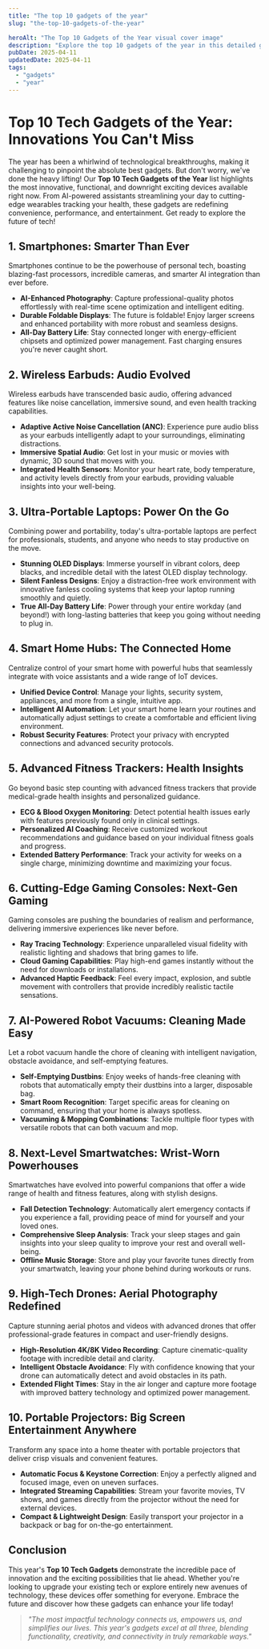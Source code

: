 ```yaml
---
title: "The top 10 gadgets of the year"
slug: "the-top-10-gadgets-of-the-year"

heroAlt: "The Top 10 Gadgets of the Year visual cover image"
description: "Explore the top 10 gadgets of the year in this detailed guide, offering insights, strategies, and practical tips to enhance your understanding and application of the topic."
pubDate: 2025-04-11
updatedDate: 2025-04-11
tags:
  - "gadgets"
  - "year"
---
```


# Top 10 Tech Gadgets of the Year: Innovations You Can't Miss

The year has been a whirlwind of technological breakthroughs, making it challenging to pinpoint the absolute best gadgets. But don't worry, we've done the heavy lifting! Our **Top 10 Tech Gadgets of the Year** list highlights the most innovative, functional, and downright exciting devices available right now. From AI-powered assistants streamlining your day to cutting-edge wearables tracking your health, these gadgets are redefining convenience, performance, and entertainment. Get ready to explore the future of tech!

## 1. Smartphones: Smarter Than Ever

Smartphones continue to be the powerhouse of personal tech, boasting blazing-fast processors, incredible cameras, and smarter AI integration than ever before.

- **AI-Enhanced Photography**: Capture professional-quality photos effortlessly with real-time scene optimization and intelligent editing.
- **Durable Foldable Displays**: The future is foldable! Enjoy larger screens and enhanced portability with more robust and seamless designs.
- **All-Day Battery Life**: Stay connected longer with energy-efficient chipsets and optimized power management. Fast charging ensures you're never caught short.

## 2. Wireless Earbuds: Audio Evolved

Wireless earbuds have transcended basic audio, offering advanced features like noise cancellation, immersive sound, and even health tracking capabilities.

- **Adaptive Active Noise Cancellation (ANC)**: Experience pure audio bliss as your earbuds intelligently adapt to your surroundings, eliminating distractions.
- **Immersive Spatial Audio**: Get lost in your music or movies with dynamic, 3D sound that moves with you.
- **Integrated Health Sensors**: Monitor your heart rate, body temperature, and activity levels directly from your earbuds, providing valuable insights into your well-being.

## 3. Ultra-Portable Laptops: Power On the Go

Combining power and portability, today's ultra-portable laptops are perfect for professionals, students, and anyone who needs to stay productive on the move.

- **Stunning OLED Displays**: Immerse yourself in vibrant colors, deep blacks, and incredible detail with the latest OLED display technology.
- **Silent Fanless Designs**: Enjoy a distraction-free work environment with innovative fanless cooling systems that keep your laptop running smoothly and quietly.
- **True All-Day Battery Life**: Power through your entire workday (and beyond!) with long-lasting batteries that keep you going without needing to plug in.

## 4. Smart Home Hubs: The Connected Home

Centralize control of your smart home with powerful hubs that seamlessly integrate with voice assistants and a wide range of IoT devices.

- **Unified Device Control**: Manage your lights, security system, appliances, and more from a single, intuitive app.
- **Intelligent AI Automation**: Let your smart home learn your routines and automatically adjust settings to create a comfortable and efficient living environment.
- **Robust Security Features**: Protect your privacy with encrypted connections and advanced security protocols.

## 5. Advanced Fitness Trackers: Health Insights

Go beyond basic step counting with advanced fitness trackers that provide medical-grade health insights and personalized guidance.

- **ECG & Blood Oxygen Monitoring**: Detect potential health issues early with features previously found only in clinical settings.
- **Personalized AI Coaching**: Receive customized workout recommendations and guidance based on your individual fitness goals and progress.
- **Extended Battery Performance**: Track your activity for weeks on a single charge, minimizing downtime and maximizing your focus.

## 6. Cutting-Edge Gaming Consoles: Next-Gen Gaming

Gaming consoles are pushing the boundaries of realism and performance, delivering immersive experiences like never before.

- **Ray Tracing Technology**: Experience unparalleled visual fidelity with realistic lighting and shadows that bring games to life.
- **Cloud Gaming Capabilities**: Play high-end games instantly without the need for downloads or installations.
- **Advanced Haptic Feedback**: Feel every impact, explosion, and subtle movement with controllers that provide incredibly realistic tactile sensations.

## 7. AI-Powered Robot Vacuums: Cleaning Made Easy

Let a robot vacuum handle the chore of cleaning with intelligent navigation, obstacle avoidance, and self-emptying features.

- **Self-Emptying Dustbins**: Enjoy weeks of hands-free cleaning with robots that automatically empty their dustbins into a larger, disposable bag.
- **Smart Room Recognition**: Target specific areas for cleaning on command, ensuring that your home is always spotless.
- **Vacuuming & Mopping Combinations**: Tackle multiple floor types with versatile robots that can both vacuum and mop.

## 8. Next-Level Smartwatches: Wrist-Worn Powerhouses

Smartwatches have evolved into powerful companions that offer a wide range of health and fitness features, along with stylish designs.

- **Fall Detection Technology**: Automatically alert emergency contacts if you experience a fall, providing peace of mind for yourself and your loved ones.
- **Comprehensive Sleep Analysis**: Track your sleep stages and gain insights into your sleep quality to improve your rest and overall well-being.
- **Offline Music Storage**: Store and play your favorite tunes directly from your smartwatch, leaving your phone behind during workouts or runs.

## 9. High-Tech Drones: Aerial Photography Redefined

Capture stunning aerial photos and videos with advanced drones that offer professional-grade features in compact and user-friendly designs.

- **High-Resolution 4K/8K Video Recording**: Capture cinematic-quality footage with incredible detail and clarity.
- **Intelligent Obstacle Avoidance**: Fly with confidence knowing that your drone can automatically detect and avoid obstacles in its path.
- **Extended Flight Times**: Stay in the air longer and capture more footage with improved battery technology and optimized power management.

## 10. Portable Projectors: Big Screen Entertainment Anywhere

Transform any space into a home theater with portable projectors that deliver crisp visuals and convenient features.

- **Automatic Focus & Keystone Correction**: Enjoy a perfectly aligned and focused image, even on uneven surfaces.
- **Integrated Streaming Capabilities**: Stream your favorite movies, TV shows, and games directly from the projector without the need for external devices.
- **Compact & Lightweight Design**: Easily transport your projector in a backpack or bag for on-the-go entertainment.

## Conclusion

This year's **Top 10 Tech Gadgets** demonstrate the incredible pace of innovation and the exciting possibilities that lie ahead. Whether you're looking to upgrade your existing tech or explore entirely new avenues of technology, these devices offer something for everyone. Embrace the future and discover how these gadgets can enhance your life today!

> _"The most impactful technology connects us, empowers us, and simplifies our lives. This year's gadgets excel at all three, blending functionality, creativity, and connectivity in truly remarkable ways."_

